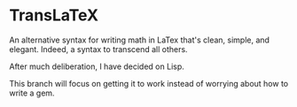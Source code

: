 TransLaTeX
==========

An alternative syntax for writing math in LaTex that's clean, simple, and 
elegant. Indeed, a syntax to transcend all others.

After much deliberation, I have decided on Lisp. 

This branch will focus on getting it to work instead of worrying about how to 
write a gem.
